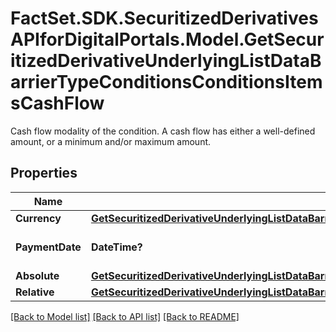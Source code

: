 # FactSet.SDK.SecuritizedDerivativesAPIforDigitalPortals.Model.GetSecuritizedDerivativeUnderlyingListDataBarrierTypeConditionsConditionsItemsCashFlow
Cash flow modality of the condition. A cash flow has either a well-defined amount, or a minimum and/or maximum amount.

## Properties

Name | Type | Description | Notes
------------ | ------------- | ------------- | -------------
**Currency** | [**GetSecuritizedDerivativeUnderlyingListDataBarrierTypeConditionsConditionsItemsCashFlowCurrency**](GetSecuritizedDerivativeUnderlyingListDataBarrierTypeConditionsConditionsItemsCashFlowCurrency.md) |  | [optional] 
**PaymentDate** | **DateTime?** | Payment date of the cash flow. | [optional] 
**Absolute** | [**GetSecuritizedDerivativeUnderlyingListDataBarrierTypeConditionsConditionsItemsCashFlowAbsolute**](GetSecuritizedDerivativeUnderlyingListDataBarrierTypeConditionsConditionsItemsCashFlowAbsolute.md) |  | [optional] 
**Relative** | [**GetSecuritizedDerivativeUnderlyingListDataBarrierTypeConditionsConditionsItemsCashFlowRelative**](GetSecuritizedDerivativeUnderlyingListDataBarrierTypeConditionsConditionsItemsCashFlowRelative.md) |  | [optional] 

[[Back to Model list]](../README.md#documentation-for-models) [[Back to API list]](../README.md#documentation-for-api-endpoints) [[Back to README]](../README.md)

